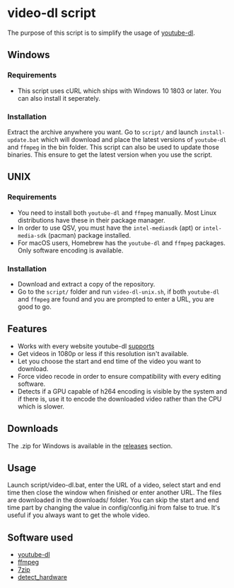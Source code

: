 # video-dl script

The purpose of this script is to simplify the usage of [youtube-dl](https://github.com/ytdl-org/youtube-dl).

## Windows

### Requirements

* This script uses cURL which ships with Windows 10 1803 or later. You can also install it seperately.

### Installation

Extract the archive anywhere you want.
Go to `script/` and launch `install-update.bat` which will download and place the latest versions of `youtube-dl` and `ffmpeg` in the bin folder. This script can also be used to update those binaries. This ensure to get the latest version when you use the script.

## UNIX

### Requirements

* You need to install both `youtube-dl` and `ffmpeg` manually. Most Linux distributions have these in their package manager. 
* In order to use QSV, you must have the `intel-mediasdk` (apt) or `intel-media-sdk` (pacman) package installed.
* For macOS users, Homebrew has the `youtube-dl` and `ffmpeg` packages. Only software encoding is available.

### Installation

* Download and extract a copy of the repository.
* Go to the `script/` folder and run `video-dl-unix.sh`, if both `youtube-dl` and `ffmpeg` are found and you are prompted to enter a URL, you are good to go.

## Features

* Works with every website youtube-dl [supports](https://ytdl-org.github.io/youtube-dl/supportedsites.html)
* Get videos in 1080p or less if this resolution isn't available.
* Let you choose the start and end time of the video you want to download.
* Force video recode in order to ensure compatibility with every editing software.
* Detects if a GPU capable of h264 encoding is visible by the system and if there is, use it to encode the downloaded video rather than the CPU which is slower.

## Downloads

The .zip for Windows is available in the [releases](https://github.com/Kenshin9977/video-dl-script/releases) section.

## Usage

Launch script/video-dl.bat, enter the URL of a video, select start and end time then close the window when finished or enter another URL. The files are downloaded in the downloads/ folder.
You can skip the start and end time part by changing the value in config/config.ini from false to true. It's useful if you always want to get the whole video.

## Software used

* [youtube-dl](https://github.com/ytdl-org/youtube-dl)
* [ffmpeg](https://github.com/FFmpeg/FFmpeg)
* [7zip](https://www.7-zip.org/download.html)
* [detect_hardware](https://github.com/Kenshin9977/Detect_hardware)
